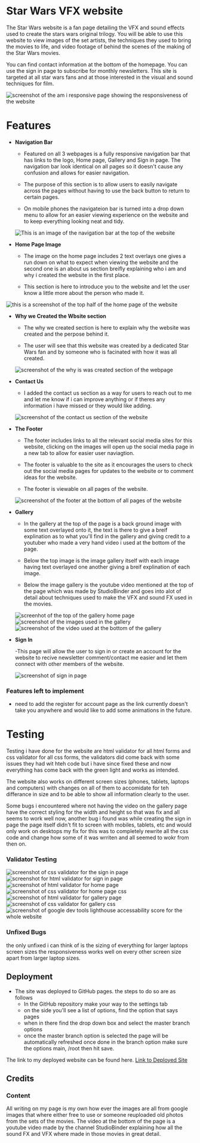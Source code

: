 # Star Wars VFX website 
The Star Wars website is a fan page detailing the VFX and sound effects used to create the stars wars original trilogy. You will be able to use this website to view images of the set artists, the  techniques they used to bring the movies to life, and video footage of behind the scenes of the making of the Star Wars movies.

 You can find contact information at the bottom of the homepage. You can use the sign in page to subscribe for monthly newsletters.
This site is targeted at all star wars fans and at those interested in the visual and sound techniques for film.

![screenshot of the am i responsive page showing the responsiveness of the website](assets/images/am_i_responsive.png)

# Features

- **Navigation Bar**
  
  - Featured on all 3 webpages is a fully responsive navigation bar that has links to the logo, Home page, Gallery and Sign in page. The navigation bar look identical on all pages so it doesn't cause any confusion and allows for easier navigation.
  
  - The purpose of this section is to allow users to easily navigate across the pages without having to use the back button to return to certain pages.
  
  - On mobile phones the navigateion bar is turned into a drop down menu to allow for an easier viewing experience on the website and to keep everything looking neat and tidy.

  ![This is an image of the navigation bar at the top of the website](assets/images/nav_bar.png)

- **Home Page Image**
    
    - The image on the home page includes 2 text overlays one gives a run down on what to expect when viewing the website and the second one is an about us section breifly explaining who i am and why i created the website in the first place.
    
    - This section is here to introduce you to the website and let the user know a little more about the person who made it. 

![this is a screenshot of the top half of the home page of the website](assets/images/Home_screen.png)

- **Why we Created the Wbsite section**
    
    - The why we created section is here to explain why the website was created and the perpose behind it.

    - The user will see that this website was created by a dedicated Star Wars fan and by someone who is facinated with how it was all created.

    ![screenshot of the why is was created section of the webpage](assets/images/why_created.png)

- **Contact Us**
    
    - I added the contact us section as a way for users to reach out to me and let me know if i can improve anything or if theres any information i have missed or they would like adding.

    ![screenshot of the contact us section of the website](assets/images/contact_us.png)

- **The Footer**

    - The footer includes links to all the relevant social media sites for this website, clicking on the images will open up the social media page in a new tab to allow for easier user naviagtion.

    - The footer is valuable to the site as it encourages the users to check out the social media pages for updates to the website or to comment ideas for the website.

    - The footer is viewable on all pages of the website.

    ![screenshot of the footer at the bottom of all pages of the website](assets/images/footer.png)


- **Gallery**
    - In the gallery at the top of the page is a back ground image with some text overlayed onto it, the text is there to give a breif explination as to what you'll find in the gallery and giving credit to a youtuber who made a very hand video i used at the bottom of the page.

    - Below the top image is the image gallery itself with each image having text overlayed one another giving a breif explination of each image.

    - Below the image gallery is the youtube video mentioned at the top of the page which was made by StudioBinder and goes into alot of detail about techniques used to make the VFX and sound FX used in the movies.

    ![screenhot of the top of the gallery home page](assets/images/gallery.png)
    ![screenshot of the images used in the gallery](assets/images/gallery_images.png)
    ![screenshot of the video used at the bottom of the gallery](assets/images/video.png)
    

- **Sign In**
  
  -This page will allow the user to sign in or create an account for the website to recive newsletter comment/contact me easier and let them connect with other members of the website.

  ![screenshot of sign in page](assets/images/sign_in.png)


### Features left to implement

- need to add the register for account page as the link currently doesn't take you anywhere and would like to add some animations in the future.



# Testing

Testing i have done for the website are html validator for all html forms and css validator for all css forms, the validators did come back with some issues they had wit hteh code but i have since fixed these and now everything has come back with the green light and works as intended.

The website also works on different screen sizes (phones, tablets, laptops and computers) with changes on all of them to accomidate for teh differance in size and to be able to show all information clearly to the user.

Some bugs i encountered where not having the video on the gallery page have the correct styling for the width and height so that was fix and all seems to work well now, another bug i found was while creating the sign in page the page itself didn't fit to screen with mobiles, tablets, etc and would only work on desktops my fix for this was to completely rewrite all the css code and change how some of it was wrriten and all seemed to wokr from then on. 

### Validator Testing

![screenshot of css validator for the sign in page](assets/images/signin_css.png)
![screenshot for html validator for sign in page](assets/images/signin_validator.png)
![screenshot of html validator for home page](assets/images/html_validator.png)
![screenshot of css validator for home page css](assets/images/home_css.png)
![screenshot of html validator for gallery page](assets/images/gallery_validator.png)
![screenshot of css validator for gallery css](assets/images/gallery_css.png)
![screenshot of google dev tools lighthouse accessability score for the whole website](assets/images/lighthouse.png)

### Unfixed Bugs
the only unfixed i can think of is the sizing of everything for larger laptops screen sizes the responsiveness works well on every other screen size apart from larger laptop sizes.


## Deployment

- The site was deployed to GitHub pages. the steps to do so are as follows
  - In the GitHub repository make your way to the settings tab
  - on the side you'll see a list of options, find the option that says pages
  - when in there find the drop down box and select the master branch options
  - once the master branch option is selected the page will be automatically refreshed once done in the branch option make sure the options main, /root then hit save.

The link to my deployed website can be found here. [Link to Deployed Site](https://narzmarz.github.io/project-1/)


## Credits

### Content
All writing on my page is my own how ever the images are all from google images that where either free to use or someone reuploaded old photos from the sets of the movies.
The video at the bottom of the page is a youtube video made by the channel StudioBinder explaining how all the sound FX and VFX where made in those movies in great detail. 